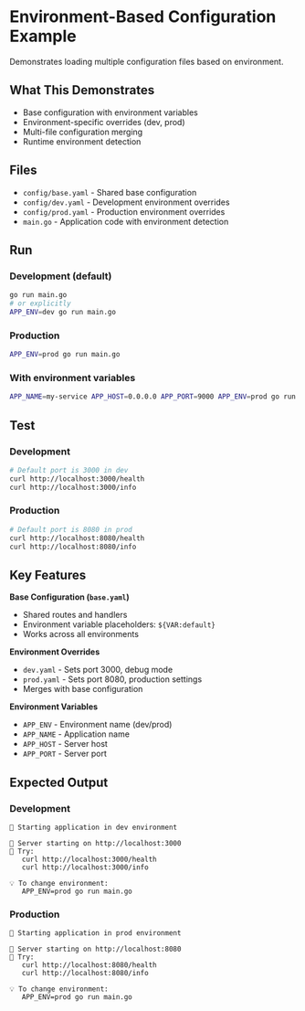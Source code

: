 # Environment-Based Configuration Example

Demonstrates loading multiple configuration files based on environment.

## What This Demonstrates

- Base configuration with environment variables
- Environment-specific overrides (dev, prod)
- Multi-file configuration merging
- Runtime environment detection

## Files

- `config/base.yaml` - Shared base configuration
- `config/dev.yaml` - Development environment overrides
- `config/prod.yaml` - Production environment overrides
- `main.go` - Application code with environment detection

## Run

### Development (default)
```bash
go run main.go
# or explicitly
APP_ENV=dev go run main.go
```

### Production
```bash
APP_ENV=prod go run main.go
```

### With environment variables
```bash
APP_NAME=my-service APP_HOST=0.0.0.0 APP_PORT=9000 APP_ENV=prod go run main.go
```

## Test

### Development
```bash
# Default port is 3000 in dev
curl http://localhost:3000/health
curl http://localhost:3000/info
```

### Production
```bash
# Default port is 8080 in prod
curl http://localhost:8080/health
curl http://localhost:8080/info
```

## Key Features

**Base Configuration (`base.yaml`)**
- Shared routes and handlers
- Environment variable placeholders: `${VAR:default}`
- Works across all environments

**Environment Overrides**
- `dev.yaml` - Sets port 3000, debug mode
- `prod.yaml` - Sets port 8080, production settings
- Merges with base configuration

**Environment Variables**
- `APP_ENV` - Environment name (dev/prod)
- `APP_NAME` - Application name
- `APP_HOST` - Server host
- `APP_PORT` - Server port

## Expected Output

### Development
```
🔧 Starting application in dev environment

🚀 Server starting on http://localhost:3000
📖 Try:
   curl http://localhost:3000/health
   curl http://localhost:3000/info

💡 To change environment:
   APP_ENV=prod go run main.go
```

### Production
```
🔧 Starting application in prod environment

🚀 Server starting on http://localhost:8080
📖 Try:
   curl http://localhost:8080/health
   curl http://localhost:8080/info

💡 To change environment:
   APP_ENV=prod go run main.go
```
